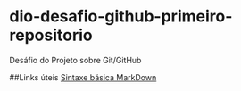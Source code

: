 # dio-desafio-github-primeiro-repositorio
Desáfio do Projeto sobre Git/GitHub


##Links úteis
[Sintaxe básica MarkDown](https://www.markdownguide.org/basic-syntax/)
